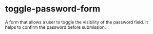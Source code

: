 # toggle-password-form
A form that allows a user to toggle the visibility of the password field. It helps to confirm the password before submission.

